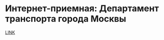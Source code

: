 # Интернет-приемная: Департамент транспорта города Москвы



[LINK](https://varlamov.ru/935400.html)